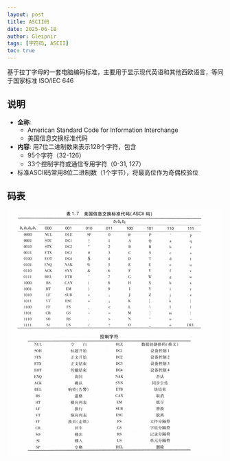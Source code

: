 ```yaml
---
layout: post
title: ASCII码
date: 2025-06-18
author: Gleipnir
tags: [字符码, ASCII]
toc: true
---
```


基于拉丁字母的一套电脑编码标准，主要用于显示现代英语和其他西欧语言，等同于国家标准 ISO/IEC 646

<!-- more -->

## 说明

+ __全称__: 
  + American Standard Code for Information Interchange
  + 美国信息交换标准代码
+ __内容__: 用7位二进制数来表示128个字符，包含
  + 95个字符（32-126）
  + 33个控制字符或通信专用字符（0-31, 127）
+ 标准ASCII码常用8位二进制数（1个字节），将最高位作为奇偶校验位

## 码表

![](..\images\2025-6-18-ASCII\ASCII码表)
